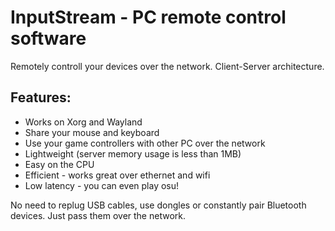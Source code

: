 # InputStream - PC remote control software 

Remotely controll your devices over the network.
Client-Server architecture.

## Features:
- Works on Xorg and Wayland
- Share your mouse and keyboard
- Use your game controllers with other PC over the network
- Lightweight (server memory usage is less than 1MB)
- Easy on the CPU
- Efficient - works great over ethernet and wifi
- Low latency - you can even play osu!

No need to replug USB cables, use dongles or constantly pair Bluetooth devices.
Just pass them over the network.
